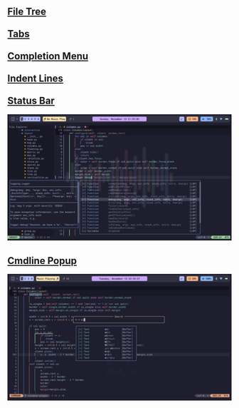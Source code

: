 ## <a href="https://github.com/nvim-tree/nvim-tree.lua">File Tree</a><br><br><a href="https://github.com/akinsho/bufferline.nvim">Tabs</a><br><br><a href="https://github.com/hrsh7th/nvim-cmp">Completion Menu</a><br><br><a href="https://github.com/lukas-reineke/indent-blankline.nvim">Indent Lines</a><br><br><a href="https://github.com/nvim-lualine/lualine.nvim">Status Bar</a>
<img src="screenshots/tree-cmp.png">

## <a href="https://github.com/folke/noice.nvim">Cmdline Popup</a>
<img src="screenshots/noice.png">
